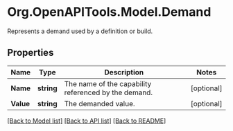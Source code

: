 # Org.OpenAPITools.Model.Demand
Represents a demand used by a definition or build.

## Properties

Name | Type | Description | Notes
------------ | ------------- | ------------- | -------------
**Name** | **string** | The name of the capability referenced by the demand. | [optional] 
**Value** | **string** | The demanded value. | [optional] 

[[Back to Model list]](../README.md#documentation-for-models) [[Back to API list]](../README.md#documentation-for-api-endpoints) [[Back to README]](../README.md)

